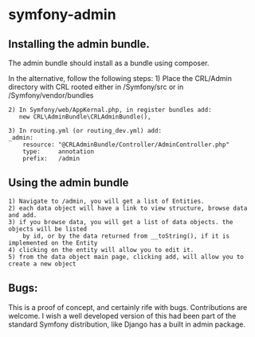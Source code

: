 symfony-admin
=============

## Installing the admin bundle.

The admin bundle should install as a bundle using composer.

In the alternative, follow the following steps:
	1) Place the CRL/Admin directory with CRL rooted
	either in /Symfony/src or in /Symfony/vendor/bundles
	
	2) In Symfony/web/AppKernal.php, in register bundles add:
	   new CRL\AdminBundle\CRLAdminBundle(),
	
	3) In routing.yml (or routing_dev.yml) add:
	_admin:
		resource: "@CRLAdminBundle/Controller/AdminController.php"
		type:     annotation
		prefix:   /admin

## Using the admin bundle

	1) Navigate to /admin, you will get a list of Entities.
	2) each data object will have a link to view structure, browse data and add.
	3) if you browse data, you will get a list of data objects. the objects will be listed
		by id, or by the data returned from __toString(), if it is implemented on the Entity
	4) clicking on the entity will allow you to edit it.
	5) from the data object main page, clicking add, will allow you to create a new object
	
## Bugs:

This is a proof of concept, and certainly rife with bugs.  Contributions are welcome.  I wish
a well developed version of this had been part of the standard Symfony distribution, like
Django has a built in admin package.
	
